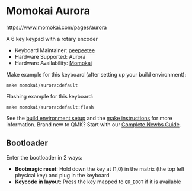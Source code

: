 # Momokai Aurora

https://www.momokai.com/pages/aurora

A 6 key keypad with a rotary encoder

* Keyboard Maintainer: [peepeetee](https://github.com/peepeetee)
* Hardware Supported: Aurora
* Hardware Availability: [Momokai](https://www.momokai.com/)

Make example for this keyboard (after setting up your build environment):

    make momokai/aurora:default

Flashing example for this keyboard:

    make momokai/aurora:default:flash

See the [build environment setup](https://docs.qmk.fm/#/getting_started_build_tools) and the [make instructions](https://docs.qmk.fm/#/getting_started_make_guide) for more information. Brand new to QMK? Start with our [Complete Newbs Guide](https://docs.qmk.fm/#/newbs).

## Bootloader

Enter the bootloader in 2 ways:

* **Bootmagic reset**: Hold down the key at (1,0) in the matrix (the top left physical key) and plug in the keyboard
* **Keycode in layout**: Press the key mapped to `QK_BOOT` if it is available
